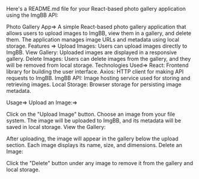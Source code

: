 
Here's a README.md file for your React-based photo gallery application using the ImgBB API:

Photo Gallery App=>
A simple React-based photo gallery application that allows users to upload images to ImgBB, view them in a gallery, and delete them. The application manages image URLs and metadata using local storage.
Features =>
Upload Images: Users can upload images directly to ImgBB.
View Gallery: Uploaded images are displayed in a responsive gallery.
Delete Images: Users can delete images from the gallery, and they will be removed from local storage.
Technologies Used=>
React: Frontend library for building the user interface.
Axios: HTTP client for making API requests to ImgBB.
ImgBB API: Image hosting service used for storing and retrieving images.
Local Storage: Browser storage for persisting image metadata.

Usage=>
Upload an Image:=>

Click on the "Upload Image" button.
Choose an image from your file system.
The image will be uploaded to ImgBB, and its metadata will be saved in local storage.
View the Gallery:

After uploading, the image will appear in the gallery below the upload section.
Each image displays its name, size, and dimensions.
Delete an Image:

Click the "Delete" button under any image to remove it from the gallery and local storage.
